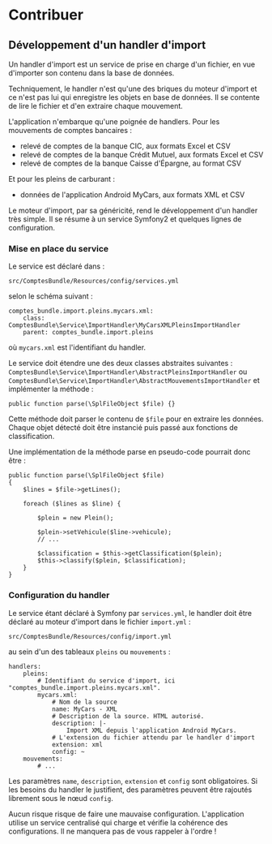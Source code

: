 # Contribuer

## Développement d'un handler d'import

Un handler d'import est un service de prise en charge d'un fichier, en vue d'importer son contenu dans la base de données.

Techniquement, le handler n'est qu'une des briques du moteur d'import et ce n'est pas lui qui enregistre les objets en base de données. Il se contente de lire le fichier et d'en extraire chaque mouvement.

L'application n'embarque qu'une poignée de handlers. Pour les mouvements de comptes bancaires :

- relevé de comptes de la banque CIC, aux formats Excel et CSV
- relevé de comptes de la banque Crédit Mutuel, aux formats Excel et CSV
- relevé de comptes de la banque Caisse d'Épargne, au format CSV

Et pour les pleins de carburant :

- données de l'application Android MyCars, aux formats XML et CSV

Le moteur d'import, par sa généricité, rend le développement d'un handler très simple. Il se résume à un service Symfony2 et quelques lignes de configuration.

### Mise en place du service

Le service est déclaré dans :

    src/ComptesBundle/Resources/config/services.yml

selon le schéma suivant :

    comptes_bundle.import.pleins.mycars.xml:
        class: ComptesBundle\Service\ImportHandler\MyCarsXMLPleinsImportHandler
        parent: comptes_bundle.import.pleins

où `mycars.xml` est l'identifiant du handler.

Le service doit étendre une des deux classes abstraites suivantes : `ComptesBundle\Service\ImportHandler\AbstractPleinsImportHandler` ou `ComptesBundle\Service\ImportHandler\AbstractMouvementsImportHandler` et implémenter la méthode :

    public function parse(\SplFileObject $file) {}

Cette méthode doit parser le contenu de `$file` pour en extraire les données. Chaque objet détecté doit être instancié puis passé aux fonctions de classification.

Une implémentation de la méthode parse en pseudo-code pourrait donc être :

    public function parse(\SplFileObject $file)
    {
        $lines = $file->getLines();

        foreach ($lines as $line) {

            $plein = new Plein();

            $plein->setVehicule($line->vehicule);
            // ...

            $classification = $this->getClassification($plein);
            $this->classify($plein, $classification);
        }
    }

### Configuration du handler

Le service étant déclaré à Symfony par `services.yml`, le handler doit être déclaré au moteur d'import dans le fichier `import.yml` :

    src/ComptesBundle/Resources/config/import.yml

au sein d'un des tableaux `pleins` ou `mouvements` :

    handlers:
        pleins:
            # Identifiant du service d'import, ici "comptes_bundle.import.pleins.mycars.xml".
            mycars.xml:
                # Nom de la source
                name: MyCars - XML
                # Description de la source. HTML autorisé.
                description: |-
                    Import XML depuis l'application Android MyCars.
                # L'extension du fichier attendu par le handler d'import
                extension: xml
                config: ~
        mouvements:
            # ...

Les paramètres `name`, `description`, `extension` et `config` sont obligatoires. Si les besoins du handler le justifient, des paramètres peuvent être rajoutés librement sous le nœud `config`.

Aucun risque risque de faire une mauvaise configuration. L'application utilise un service centralisé qui charge et vérifie la cohérence des configurations. Il ne manquera pas de vous rappeler à l'ordre !
